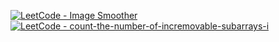 [![LeetCode - Image Smoother](https://img.shields.io/badge/LeetCode-Image%20Smoother-blue)](https://leetcode.com/problems/image-smoother/)
[![LeetCode - count-the-number-of-incremovable-subarrays-i](https://img.shields.io/badge/LeetCode-Image%20Smoother-blue)](https://leetcode.com/problems/count-the-number-of-incremovable-subarrays-i/)

